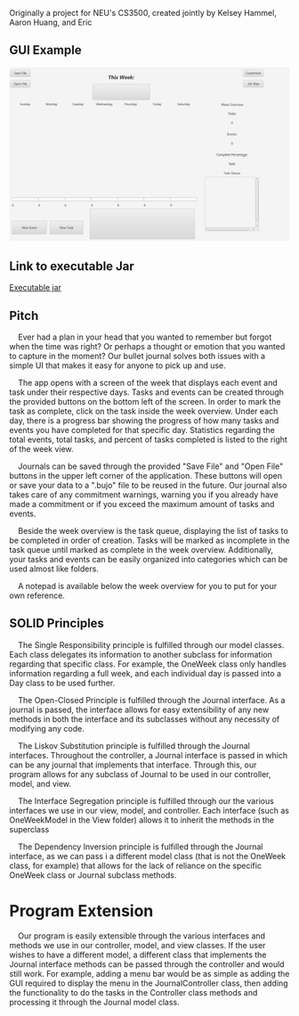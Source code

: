 Originally a project for NEU's CS3500, created jointly by Kelsey Hammel, Aaron Huang, and Eric 

## GUI Example
![GUI example](GUI.png)

## Link to executable Jar
[Executable jar](jarFiles/bujo.jar)

## Pitch
&nbsp;&nbsp;&nbsp;&nbsp;Ever had a plan in your head that you wanted to remember but forgot when the time was right? Or
perhaps a thought or emotion that you wanted to capture in the moment? Our bullet journal solves both issues with a
simple UI that makes it easy for anyone to pick up and use.

&nbsp;&nbsp;&nbsp;&nbsp;The app opens with a screen of the week that displays each event and task under
their respective days. Tasks and events can be created through the provided buttons on the bottom left of the screen. In
order to mark the task as complete, click on the task inside the week overview. Under each day, there is a progress bar
showing the progress of how many tasks and events you have completed for that specific day. Statistics regarding the
total events, total tasks, and percent of tasks completed is listed to the right of the week view.

&nbsp;&nbsp;&nbsp;&nbsp;Journals can be saved through the provided "Save File" and "Open File" buttons in the upper left
corner of the application. These buttons will open or save your data to a ".bujo" file to be reused in the future. Our
journal also takes care of any commitment warnings, warning you if you already have made a commitment or if you exceed
the maximum amount of tasks and events.

&nbsp;&nbsp;&nbsp;&nbsp;Beside the week overview is the task queue, displaying the list of tasks to be completed in 
order of creation. Tasks will be marked as incomplete in the task queue until marked as complete in the week overview.
Additionally, your tasks and events can be easily organized into categories which can be used almost like folders.

&nbsp;&nbsp;&nbsp;&nbsp;A notepad is available below the week overview for you to put for your own reference.


## SOLID Principles
&nbsp;&nbsp;&nbsp;&nbsp;The Single Responsibility principle is fulfilled through our model classes. Each class delegates
its information to another subclass for information regarding that specific class. For example, the OneWeek class only
handles information regarding a full week, and each individual day is passed into a Day class to be used further.

&nbsp;&nbsp;&nbsp;&nbsp;The Open-Closed Principle is fulfilled through the Journal interface. As a journal is passed,
the interface allows for easy extensibility of any new methods in both the interface and its subclasses without any
necessity of modifying any code.

&nbsp;&nbsp;&nbsp;&nbsp;The Liskov Substitution principle is fulfilled through the Journal interfaces. Throughout the
controller, a Journal interface is passed in which can be any journal that implements that interface. Through this, our
program allows for any subclass of Journal to be used in our controller, model, and view.

&nbsp;&nbsp;&nbsp;&nbsp;The Interface Segregation principle is fulfilled through our the various interfaces we use in
our view, model, and controller. Each interface (such as OneWeekModel in the View folder) allows it to inherit the
methods in the superclass 

&nbsp;&nbsp;&nbsp;&nbsp;The Dependency Inversion principle is fulfilled through the Journal interface, as we can pass i
a different model class (that is not the OneWeek class, for example) that allows for the lack of reliance on the
specific OneWeek class or Journal subclass methods.


# Program Extension
&nbsp;&nbsp;&nbsp;&nbsp;Our program is easily extensible through the various interfaces and methods we use in our controller, model, and view
classes. If the user wishes to have a different model, a different class that implements the Journal interface methods
can be passed through the controller and would still work. For example, adding a menu bar would be as simple as adding
the GUI required to display the menu in the JournalController class, then adding the functionality to do the tasks in
the Controller class methods and processing it through the Journal model class.
